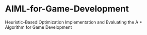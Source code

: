 # AIML-for-Game-Development
Heuristic-Based Optimization Implementation and Evaluating the A * Algorithm for Game Development
